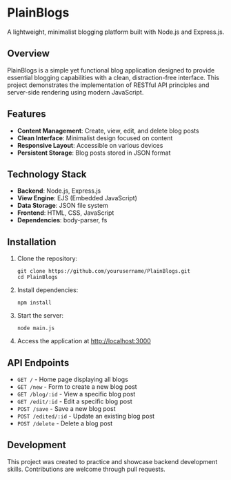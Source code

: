 # PlainBlogs

A lightweight, minimalist blogging platform built with Node.js and Express.js.

## Overview

PlainBlogs is a simple yet functional blog application designed to provide essential blogging capabilities with a clean,
distraction-free interface. This project demonstrates the implementation of RESTful API principles and server-side
rendering using modern JavaScript.

## Features

- **Content Management**: Create, view, edit, and delete blog posts
- **Clean Interface**: Minimalist design focused on content
- **Responsive Layout**: Accessible on various devices
- **Persistent Storage**: Blog posts stored in JSON format

## Technology Stack

- **Backend**: Node.js, Express.js
- **View Engine**: EJS (Embedded JavaScript)
- **Data Storage**: JSON file system
- **Frontend**: HTML, CSS, JavaScript
- **Dependencies**: body-parser, fs

## Installation

1. Clone the repository:
   ```
   git clone https://github.com/yourusername/PlainBlogs.git
   cd PlainBlogs
   ```

2. Install dependencies:
   ```shell
   npm install
   ```

3. Start the server:
   ```shell
   node main.js
   ```

4. Access the application at [http://localhost:3000](http://localhost:3000)


## API Endpoints

- `GET /` - Home page displaying all blogs
- `GET /new` - Form to create a new blog post
- `GET /blog/:id` - View a specific blog post
- `GET /edit/:id` - Edit a specific blog post
- `POST /save` - Save a new blog post
- `POST /edited/:id` - Update an existing blog post
- `POST /delete` - Delete a blog post

## Development

This project was created to practice and showcase backend development skills. Contributions are welcome through pull requests.
